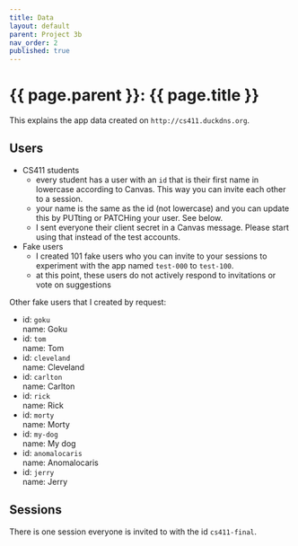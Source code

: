 ```yaml
---
title: Data
layout: default
parent: Project 3b
nav_order: 2
published: true
---
```


# {{ page.parent }}: {{ page.title }}

This explains the app data created on `http://cs411.duckdns.org`.

## Users

- CS411 students
  * every student has a user with an `id` that is their first name in lowercase
    according to Canvas. This way you can invite each other to a session.
  * your name is the same as the id (not lowercase) and you can update this by
    PUTting or PATCHing your user. See below.
  * I sent everyone their client secret in a Canvas message. Please start using
      that instead of the test accounts.
- Fake users
  * I created 101 fake users who you can invite to your sessions to experiment
    with the app named `test-000` to `test-100`.
  * at this point, these users do not actively respond to invitations or vote on
    suggestions

Other fake users that I created by request:



- id: `goku`  
  name: Goku
- id: `tom`  
  name: Tom
- id: `cleveland`  
  name: Cleveland
- id: `carlton`  
  name: Carlton
- id: `rick`  
  name: Rick
- id: `morty`  
  name: Morty
- id: `my-dog`  
  name: My dog
- id: `anomalocaris`  
  name: Anomalocaris
- id: `jerry`  
  name: Jerry

## Sessions

There is one session everyone is invited to with the id `cs411-final`.


